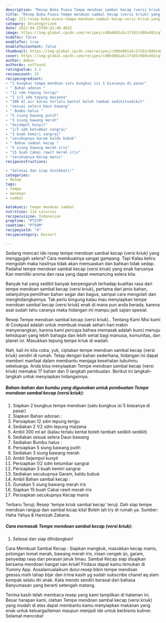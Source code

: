 ```yaml
---
description: "Resep Buka Puasa Tempe mendoan sambal kecap (versi kriuk) yang Sempurna"
title: "Resep Buka Puasa Tempe mendoan sambal kecap (versi kriuk) yang Sempurna"
slug: 221-resep-buka-puasa-tempe-mendoan-sambal-kecap-versi-kriuk-yang-sempurna
category: Uncategorized
date: 2022-04-25T09:42:40.403Z
image: https://img-global.cpcdn.com/recipes/cd0bd801a5c1f103/680x482cq70/tempe-mendoan-sambal-kecap-versi-kriuk-foto-resep-utama.jpg
hideToc: false
enableToc: true
enableTocContent: false
thumbnail: https://img-global.cpcdn.com/recipes/cd0bd801a5c1f103/680x482cq70/tempe-mendoan-sambal-kecap-versi-kriuk-foto-resep-utama.jpg
cover: https://img-global.cpcdn.com/recipes/cd0bd801a5c1f103/680x482cq70/tempe-mendoan-sambal-kecap-versi-kriuk-foto-resep-utama.jpg
author: Admin
authorAv: notfound
ratingvalue: 3.1
reviewcount: 25
recipeingredient:
- "2 bungkus tempe mendoan satu bungkus isi 5 biasanya di pasar"
- " Bahan adonan "
- "12 sdm tepung terigu"
- "2 1/2 sdm tepung maizena"
- "300 ml air kalau terlalu kental boleh tambah sedikitsedikit"
- "sesuai selera Daun bawang"
- " Bumbu halus "
- "5 siung bawang putih"
- "3 siung bawang merah"
- "Sejempol kunyit"
- "1/2 sdm ketumbar sangrai"
- "3 buah kemiri sangrai"
- "secukupnya Garam kaldu bubuk"
- " Bahan sambal kecap "
- "5 siung bawang merah iris"
- "15 buah Cabai rawit merah iris"
- "secukupnya Kecap manis"
recipeinstructions:

- "Selesai dan siap dinikmati!"
categories:
- Resep
tags:
- tempe
- mendoan
- sambal

katakunci: tempe mendoan sambal 
nutrition: 114 calories
recipecuisine: Indonesian
preptime: "PT27M"
cooktime: "PT59M"
recipeyield: "4"
recipecategory: Dessert

---
```



Sedang mencari ide resep tempe mendoan sambal kecap (versi kriuk) yang menggugah selera? Cara membuatnya sangat gampang. Tapi Kalau keliru mengolah maka hasilnya tidak akan memuaskan dan bahkan tidak sedap. Padahal tempe mendoan sambal kecap (versi kriuk) yang enak harusnya Kan memiliki aroma dan rasa yang dapat memancing selera kita.


Banyak hal yang sedikit banyak berpengaruh terhadap kualitas rasa dari tempe mendoan sambal kecap (versi kriuk), pertama dari jenis bahan, selanjutnya pemilihan bahan segar dan bagus, sampai cara mengolah dan menghidangkannya. Tak perlu bingung kalau mau menyiapkan tempe mendoan sambal kecap (versi kriuk) enak di mana pun anda berada, karena asal sudah tahu caranya maka hidangan ini mampu jadi sajian spesial.

Resep Tempe mendoan sambal kecap (versi kriuk).. Tentang Kami Misi kami di Cookpad adalah untuk membuat masak sehari-hari makin menyenangkan, karena kami percaya bahwa memasak adalah kunci menuju kehidupan yang lebih bahagia dan lebih sehat bagi manusia, komunitas, dan planet ini. Masukkan tepung tempe kriuk di wadah.


Nah, kali ini kita coba, yuk, ciptakan tempe mendoan sambal kecap (versi kriuk) sendiri di rumah. Tetap dengan bahan sederhana, hidangan ini dapat memberi manfaat dalam membantu menjaga kesehatan tubuhmu sekeluarga. Anda bisa menyiapkan Tempe mendoan sambal kecap (versi kriuk) memakai 17 bahan dan 0 langkah pembuatan. Berikut ini langkah-langkah untuk menyiapkan hidangannya.

<!--inarticleads1-->

##### Bahan-bahan dan bumbu yang digunakan untuk pembuatan Tempe mendoan sambal kecap (versi kriuk):

1. Siapkan 2 bungkus tempe mendoan (satu bungkus isi 5 biasanya di pasar)
1. Siapkan  Bahan adonan :
1. Persiapkan 12 sdm tepung terigu
1. Sediakan 2 1/2 sdm tepung maizena
1. Ambil 300 ml air (kalau terlalu kental boleh tambah sedikit-sedikit)
1. Sediakan sesuai selera Daun bawang
1. Sediakan  Bumbu halus :
1. Persiapkan 5 siung bawang putih
1. Sediakan 3 siung bawang merah
1. Ambil Sejempol kunyit
1. Persiapkan 1/2 sdm ketumbar sangrai
1. Persiapkan 3 buah kemiri sangrai
1. Sediakan secukupnya Garam, kaldu bubuk
1. Ambil  Bahan sambal kecap :
1. Gunakan 5 siung bawang merah iris
1. Siapkan 15 buah Cabai rawit merah iris
1. Persiapkan secukupnya Kecap manis


Terbaru Teruji; Resep &#39;tempe kriuk sambal kecap&#39; teruji. Dah siap tempe mendoan rangup dan sambal kicap kita! Boleh lah try di rumah ya. Sumber: Haha Yahya &amp; Hamizah Zakaria. 

<!--inarticleads2-->

##### Cara memasak Tempe mendoan sambal kecap (versi kriuk):


1. Selesai dan siap dihidangkan!

Cara Membuat Sambal Kecap : Siapkan mangkuk, masukkan kecap manis, potongan tomat merah, bawang merah iris, irisan cengek ijo, garam, penyedap rasa dan perasan jeruk limau. Sambal Kecap siap disajikan bersama mendoan hangat nan kriuk! Firdaus dapat kamu temukan di Yummy App. Assalamualaikum dulur.resep bikin tempe mendoan geesss.msih tahap bljar dan trima kasih yg sudah subscribe chanel aq.slam kompak selalu dri anak. Kata mendo sendiri berasal dari bahasa Banyumasan yang berarti setengah matang. 

Terima kasih telah membaca resep yang kami tampilkan di halaman ini. Besar harapan kami, olahan Tempe mendoan sambal kecap (versi kriuk) yang mudah di atas dapat membantu kamu menyiapkan makanan yang enak untuk keluarga/teman maupun menjadi ide untuk berbisnis kuliner. Selamat mencoba!
